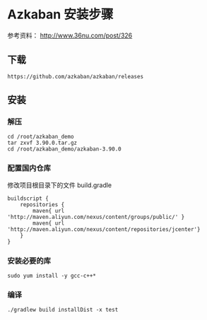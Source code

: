 # Azkaban 安装步骤

参考资料： http://www.36nu.com/post/326

## 下载

	https://github.com/azkaban/azkaban/releases
	
## 安装

### 解压

	cd /root/azkaban_demo
	tar zxvf 3.90.0.tar.gz
	cd /root/azkaban_demo/azkaban-3.90.0
	
###	配置国内仓库
修改项目根目录下的文件 build.gradle

	buildscript {
	    repositories {
	        maven{ url 'http://maven.aliyun.com/nexus/content/groups/public/' }
	        maven{ url 'http://maven.aliyun.com/nexus/content/repositories/jcenter'}
	    }
	}
	
###  安装必要的库

	sudo yum install -y gcc-c++*

### 编译

	./gradlew build installDist -x test

